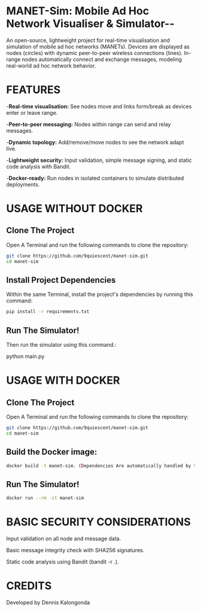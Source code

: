 # MANET-Sim: Mobile Ad Hoc Network Visualiser & Simulator--
An open-source, lightweight project for real-time visualisation and simulation of mobile ad hoc networks (MANETs). Devices are displayed as nodes (circles) with dynamic peer-to-peer wireless connections (lines). In-range nodes automatically connect and exchange messages, modeling real-world ad hoc network behavior.

# FEATURES
-**Real-time visualisation:** See nodes move and links form/break as devices enter or leave range.

-**Peer-to-peer messaging:** Nodes within range can send and relay messages.

-**Dynamic topology:** Add/remove/move nodes to see the network adapt live.

-**Lightweight security:** Input validation, simple message signing, and static code analysis with Bandit.

-**Docker-ready:** Run nodes in isolated containers to simulate distributed deployments.

# USAGE WITHOUT DOCKER
## Clone The Project
Open A Terminal and run the following commands to clone the repository:
```bash
git clone https://github.com/9quiescent/manet-sim.git
cd manet-sim
```
## Install Project Dependencies
Within the same Terminal, install the project's dependencies by running this command:
```bash
pip install -r requirements.txt
```
## Run The Simulator!
Then run the simulator using this command.:

python main.py

# USAGE WITH DOCKER
## Clone The Project
Open A Terminal and run the following commands to clone the repository:
```bash
git clone https://github.com/9quiescent/manet-sim.git
cd manet-sim
```
## Build the Docker image:
```bash
docker build -t manet-sim. (Dependencies Are automatically handled by the docker file.)
```
## Run The Simulator!
```bash
docker run --rm -it manet-sim
```

# BASIC SECURITY CONSIDERATIONS
Input validation on all node and message data.

Basic message integrity check with SHA256 signatures.

Static code analysis using Bandit (bandit -r .).

# CREDITS
Developed by Dennis Kalongonda
